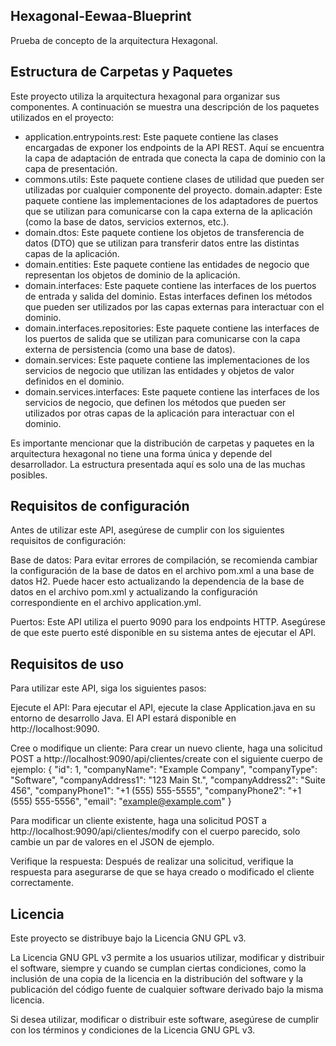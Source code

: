 ## Hexagonal-Eewaa-Blueprint
Prueba de concepto de la arquitectura Hexagonal.

## Estructura de Carpetas y Paquetes
Este proyecto utiliza la arquitectura hexagonal para organizar sus componentes. A continuación se muestra una descripción de los paquetes utilizados en el proyecto:

- application.entrypoints.rest: Este paquete contiene las clases encargadas de exponer los endpoints de la API REST. Aquí se encuentra la capa de adaptación de entrada que conecta la capa de dominio con la capa de presentación.
- commons.utils: Este paquete contiene clases de utilidad que pueden ser utilizadas por cualquier componente del proyecto.
domain.adapter: Este paquete contiene las implementaciones de los adaptadores de puertos que se utilizan para comunicarse con la capa externa de la aplicación (como la base de datos, servicios externos, etc.).
- domain.dtos: Este paquete contiene los objetos de transferencia de datos (DTO) que se utilizan para transferir datos entre las distintas capas de la aplicación.
- domain.entities: Este paquete contiene las entidades de negocio que representan los objetos de dominio de la aplicación.
- domain.interfaces: Este paquete contiene las interfaces de los puertos de entrada y salida del dominio. Estas interfaces definen los métodos que pueden ser utilizados por las capas externas para interactuar con el dominio.
- domain.interfaces.repositories: Este paquete contiene las interfaces de los puertos de salida que se utilizan para comunicarse con la capa externa de persistencia (como una base de datos).
- domain.services: Este paquete contiene las implementaciones de los servicios de negocio que utilizan las entidades y objetos de valor definidos en el dominio.
- domain.services.interfaces: Este paquete contiene las interfaces de los servicios de negocio, que definen los métodos que pueden ser utilizados por otras capas de la aplicación para interactuar con el dominio.

Es importante mencionar que la distribución de carpetas y paquetes en la arquitectura hexagonal no tiene una forma única y depende del desarrollador. La estructura presentada aquí es solo una de las muchas posibles.

## Requisitos de configuración
Antes de utilizar este API, asegúrese de cumplir con los siguientes requisitos de configuración:

Base de datos: Para evitar errores de compilación, se recomienda cambiar la configuración de la base de datos en el archivo pom.xml a una base de datos H2. Puede hacer esto actualizando la dependencia de la base de datos en el archivo pom.xml y actualizando la configuración correspondiente en el archivo application.yml.

Puertos: Este API utiliza el puerto 9090 para los endpoints HTTP. Asegúrese de que este puerto esté disponible en su sistema antes de ejecutar el API.

## Requisitos de uso
Para utilizar este API, siga los siguientes pasos:

Ejecute el API: Para ejecutar el API, ejecute la clase Application.java en su entorno de desarrollo Java. El API estará disponible en http://localhost:9090.

Cree o modifique un cliente: Para crear un nuevo cliente, haga una solicitud POST a http://localhost:9090/api/clientes/create con el siguiente cuerpo de ejemplo:
{
  "id": 1,
  "companyName": "Example Company",
  "companyType": "Software",
  "companyAddress1": "123 Main St.",
  "companyAddress2": "Suite 456",
  "companyPhone1": "+1 (555) 555-5555",
  "companyPhone2": "+1 (555) 555-5556",
  "email": "example@example.com"
}

Para modificar un cliente existente, haga una solicitud POST a http://localhost:9090/api/clientes/modify con el cuerpo parecido, solo cambie un par de valores en el JSON de ejemplo.

Verifique la respuesta: Después de realizar una solicitud, verifique la respuesta para asegurarse de que se haya creado o modificado el cliente correctamente.


## Licencia

Este proyecto se distribuye bajo la Licencia GNU GPL v3.

La Licencia GNU GPL v3 permite a los usuarios utilizar, modificar y distribuir el software, siempre y cuando se cumplan ciertas condiciones, como la inclusión de una copia de la licencia en la distribución del software y la publicación del código fuente de cualquier software derivado bajo la misma licencia.


Si desea utilizar, modificar o distribuir este software, asegúrese de cumplir con los términos y condiciones de la Licencia GNU GPL v3.
